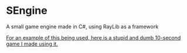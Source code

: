 # SEngine
A small game engine made in C#, using RayLib as a framework

[For an example of this being used, here is a stupid and dumb 10-second game I made using it.](https://github.com/stoozey/NewSuperPerfectionSistersZ)